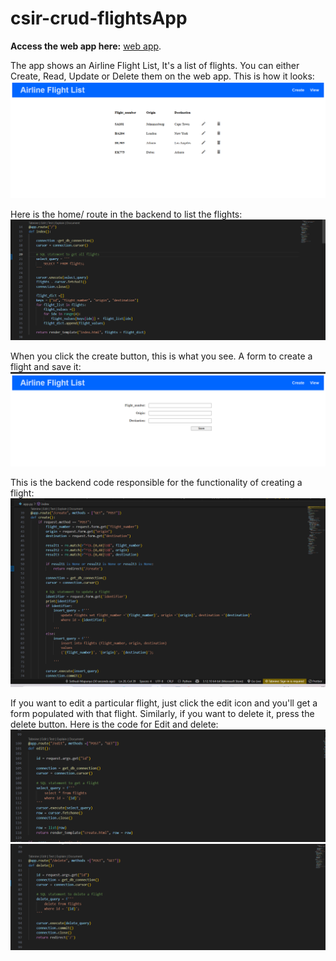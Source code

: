 # csir-crud-flightsApp
**Access the web app here:**  [web app](https://csir-crud-flightsapp.onrender.com/).

The app shows an Airline Flight List, It's a list of flights. You can either Create, Read, Update or Delete them on the web app.
This is how it looks: ![Flight App Screenshot](images/read_flights.png)

Here is the home/ route in the backend to list the flights:
![Flight App Screenshot](images/home_code.png)

When you click the create button, this is what you see. A form to create a flight and save it:
![Flight App Screenshot](images/create_flight.png)

This is the backend code responsible for the functionality of creating a flight:
![Flight App Screenshot](images/create_code.png)

If you want to edit a particular flight, just click the edit icon and you'll get a form populated with that flight. Similarly, if you want to delete it, press the delete button.
Here is the code for Edit and delete:
![Flight App Screenshot](images/edit_code.png)
![Flight App Screenshot](images/delete_code.png)